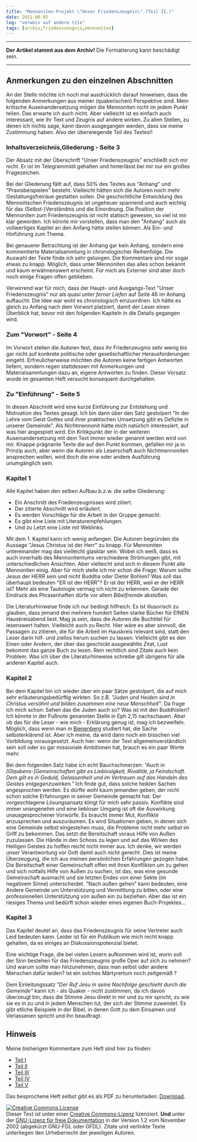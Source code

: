 ```yaml
---
title: "Mennoniten-Projekt \"Unser Friedenszeugnis\" (Teil II.)"
date: 2011-06-05
log: "verweis auf andere tile"
tags: [archiv,friedenszeugnis,mennoniten]
---
```

<hr><b>Der Artikel stammt aus dem Archiv!</b> Die Formatierung kann beschädigt sein.<hr>

<h2>Anmerkungen zu den einzelnen Abschnitten</h2>

An der Stelle möchte ich noch mal ausdrücklich darauf hinweisen, dass die folgenden Anmerkungen aus meiner (quakerischen) Perspektive sind. Mein kritische Auseinandersetzung  mögen die Mennoniten nicht im jedem Punkt teilen. Das erwarte ich auch nicht. Aber vielleicht ist es einfach auch interessant, wie ihr Text und Zeugnis auf andere wirken. Zu allen Stellen, zu denen ich nichts sage, kann davon ausgegangen werden, dass sie meine Zustimmung haben. Also der überwiegende Teil des Textes!!
<!--break-->

<h3>Inhaltsverzeichnis,Gliederung - Seite 3</h3>

Der Absatz mit der Überschrift "Unser Friedenszeugnis" erschließt sich mir nicht. Er ist im Telegrammstil gehalten und hinterlässt bei mir nur ein großes Fragezeichen.

Bei der Gliederung fällt auf, dass 50% des Textes aus "Anhang" und "Praxisbeispielen" besteht. Vielleicht hätten sich die Autoren noch mehr Gestaltungsfreiräue gestatten sollen. Die geschichtliche Entwicklung des Mennoitischen Friedenszeugnis ist ungeheuer spannend und auch wichtig für das (Selbst-)Verständnis und die Einordnung. Die Position der Mennoniten zum Friedenszeugnis ist nicht statisch gewesen, so viel ist mir klar geworden. Ich könnte mir vorstellen, dass man den "Anhang" auch als vollwertiges Kapitel an den Anfang hätte stellen können. Als Ein- und Hinführung zum Thema.

Bei genauerer Betrachtung ist der Anhang gar kein Anhang, sondern eine kommentierte Materialsammlung in chronologischer Reihenfolge. Die Auswahl der Texte finde ich sehr gelungen. Die Kommentare sind mir sogar etwas zu knapp. Möglich, dass unter Mennoniten das alles schon bekannt und kaum erwähnenswert erscheint. Für mich als Externer sind aber doch noch einige Fragen offen geblieben.

Verwirrend war für mich, dass der Haupt- und Ausgangs-Text "Unser Friedenszeugnis" nur als quasi <i>unter ferner Liefen</i> auf Seite 46 im Anhang auftaucht. Die Idee war wohl es chronologisch einzuordnen. Ich hätte es gleich zu Anfang nach dem Vorwort platziert, damit der Leser einen Überblick hat, bevor mit den folgenden Kapiteln in die Details gegangen wird.

<h3>Zum "Vorwort" - Seite 4</h3>

Im Vorwort stellen die Autoren fest, dass ihr Friedenzeugnis sehr wenig bis gar nicht auf konkrete politische oder gesellschaftlicher Herausforderungen eingeht. Erfreulicherweise möchten die Autoren  keine fertigen Antworten liefern, sondern regen stattdessen mit Anmerkungen und Materialsammlungen dazu an, eigene Antworten zu finden. Dieser Vorsatz wurde im gesamten Heft versucht konsequent durchgehalten. 

<h3>Zu "Einführung" - Seite 5</h3>

In diesen Abschnitt wird eine kurze Einführung zur Entstehung und Motivation des Textes gesagt. Ich bin dann über den Satz gestolpert "In der Lehre vom Geist Gottes und ihrer praktischen Umsetzung gibt es Defizite in unserer Gemeinde". Als Nichtmennonit hätte mich natürlich interessiert, auf was hier angespielt wird. Ein Kritikpunkt der in der weiteren Auseinandersetzung mit dem Text immer wieder genannt werden wird von mir. Knappe prägnante Texte die auf den Punkt kommen, gefallen mir ja in Prinzip auch, aber wenn die Autoren als Leserschaft auch Nichtmennoniten ansprechen wollen, wird doch die eine oder andere Ausführung unumgänglich sein.

<h3>Kapitel 1</h3>

Alle Kapitel haben den selben Aufbau b.z.w. die selbe Gliederung:
<ul>
<li>Ein Anschnitt des Friedenzeugnisses wird zitiert.</li>
<li>Der zitierte Abschnitt wird erläutert.</li>
<li>Es werden Vorschläge für die Arbeit in der Gruppe gemacht.</li>
<li>Es gibt eine Liste mit Literaturempfehlungen.</li>
<li>Und zu Letzt eine Liste mit Weblinks.</li>
</ul>

Mit dem 1. Kapitel kann ich wenig anfangen. Die Autoren begründen die Aussage "Jesus Christus ist der Herr" zu knapp. Für Mennoniten untereinander mag das vielleicht glasklar sein. Wobei ich weiß, dass es auch innerhalb des Mennonitentums verschiedene Strömungen gibt, mit unterschiedlichen Ansichten. Aber vielleicht sind sich in diesem Punkt alle Mennoniten einig. Aber für mich stelle ich mir schon die Frage: Warum sollte Jesus der HERR sein und nicht Buddha oder Dieter Bohlen? Was soll das überhaupt bedeuten "ER ist der HERR"? Er ist der HERR, weil er der HERR ist? Mehr als eine Tautologie vermag ich nicht zu erkennen. Gerade der Eindruck des Phrasenhaften dürfe vor allem <i>Bibelfremde</i> abstoßen.

Die Literaturhinweise finde ich nur bedingt hilfreich. Es ist illusorisch zu glauben, dass jemand drei mehrere hundert Seiten starke Bücher für EINEN Hauskreisabend liest. Mag ja sein, dass die Autoren die Buchtitel für lesenswert halten. Vielleicht auch zu Recht. Hier wäre es aber sinnvoll, die Passagen zu zitieren, die für die Arbeit im Hauskreis relevant sind, statt den Leser darin hilf- und ziellos herum suchen zu lassen. Vielleicht gibt es den Einen oder Andern, der über das geschickt ausgewählte Zitat, Lust bekommt das ganze Buch zu lesen. Rein rechtlich sind Zitate auch kein Problem. Was ich über die Literaturhinweise schreibe gilt übrigens für alle anderen Kapitel auch.

<h3>Kapitel 2</h3>

Bei dem Kapitel bin ich wieder über ein paar Sätze gestolpert, die auf mich sehr erläuterungsbedürftig wirkten. So z.B. <i>"Juden und Heiden sind in Christus versöhnt und bilden zusammen eine neue Menschheit"</i>. Da frage ich mich schon: Sehen das die Juden auch so? Was ist mit den Buddhisten? Ich könnte in der Fußnote genannten Stelle in Eph 2,15 nachschauen. Aber ob das für die Leser - wie mich -  Erklärung genug ist, mag ich bezweifeln. Möglich, dass wenn man in <a href="www.bienenberg.ch">Bienenberg</a> studiert hat, die Sache selbsterklärend ist. Aber ich meine, da wird dann noch ein bisschen viel Vorbildung vorausgesetzt. Auch hier: wenn der Text allgemeinverständlich sein soll oder so gar missionale Ambitionen hat, brauch es ein paar Worte mehr.

Bei dem folgenden Satz habe ich echt Bauchschmerzen: <i>"Auch in [Glaubens-]Gemeinschaften gibt es Lieblosigkeit, Rivalität, ja Feindschaft. Dem gilt es in Geduld, Gelassenheit und im Vertrauen auf das Handeln des Geistes entgegenzuwirken."</i> Ich finde gut, dass solche heiklen Sachen angesprochen werden. Es dürfte wohl kaum jemanden geben, der nicht schon solche Erfahrungen in seiner Gemeinde gemacht hat. Der vorgeschlagene Lösungsansatz klingt für mich sehr passiv. Konflikte sind immer unangenehm und eine liebloser Umgang ist oft die Auswirkung unausgesprochener Vorwürfe. Es braucht immer Mut, Konflikte anzusprechen und auszuräumen. Es wird Situationen geben, in denen sich eine Gemeinde selbst eingestehen muss, die Probleme nicht mehr selbst im Griff zu bekommen. Das setzt die Bereitschaft voraus Hilfe von Außen zuzulassen. Die Hände in den Schoss zu legen und auf das Wirken des Heiligen Geistes zu hoffen reicht nicht immer aus. Ich denke, wir werden unser Verantwortung vor Gott damit auch nicht gerecht. Dies ist meine Überzeugung, die ich aus meinen persönlichen Erfahrungen gezogen habe. Die Bereitschaft einer Gemeinschaft offen mit ihren Konflikten um zu gehen und sich notfalls Hilfe von Außen zu suchen, ist das, was eine gesunde Gemeinschaft ausmacht und sie letzten Endes von einer Sekte (im negativem Sinne) unterscheidet. "Nach außen gehen" kann bedeuten, eine Andere Gemeinde um Unterstützung und Vermittlung zu bitten, oder eine professionellen Unterstützung von außen ein zu beziehen. Aber das ist ein riesiges Thema und bedürft schon wieder eines eigenen Buch-Projektes...

<h3>Kapitel 3</h3>

Das Kapitel deutet an, dass das Friedenszeugnis für seine Vertreter auch Leid bedeuten kann. Leider ist für ein Publikum wie mich recht knapp gehalten, da es einiges an Diskussionspotenzial bietet.

Eine wichtige Frage, die bei vielen Lesern aufkommen wird ist, worin soll der Sinn bestehen  für das Friedenszeugnis große Oper auf sich zu nehmen? Und warum sollte man hinzunehmen, dass man selbst oder andere Menschen dafür leiden? Ist ein solches Märtyrertum noch zeitgemäß ?

Dem Einleitungssatz <i>"Der Ruf Jesu in seine Nachfolge geschieht durch die Gemeinde"</i> kann ich - als Quaker - nicht zustimmen, da ich davon überzeugt bin, dass die Stimme Jesu direkt in mir und zu mir spricht, zu wie sie es in zu und in jedem Menschen tut, der sich der Stimme zuwendet. Es gibt etliche Beispiele in der Bibel, in denen Gott zu dem Einsamen und Verlassenen spricht und ihn beauftragt.

<h2>Hinweis</h2>
Meine bisherigen Kommentare zum Heft sind hier zu finden:
<ul>
<li><a href="http://www.the-independent-friend.de/?q=node/740">Teil I</a></li>
<li><a href="http://www.the-independent-friend.de/?q=node/743">Teil II</a></li>
<li><a href="http://www.the-independent-friend.de/?q=node/745">Teil III</a></li>
<li><a href="http://www.the-independent-friend.de/?q=node/747">Teil IV</a></li>
<li><a href="http://www.the-independent-friend.de/?q=node/748">Teil V</a></li>
</ul>
Das besprochene Heft selbst gibt es als PDF zu herunterladen: <a href="http://mennonitisch.de/fileadmin/downloads/Ressourcen/Friedenszeugnis_Jesus_macht_den_Kriegen_ein_Ende-web.pdf">Download</a>.



<a href="http://creativecommons.org/licenses/by-sa/3.0/de/" rel="license"><img src="http://i.creativecommons.org/l/by-sa/3.0/de/88x31.png" style="border-width: 0pt;" alt="Creative Commons License" /></a><br />
Dieser <span rel="dc:type" href="http://purl.org/dc/dcmitype/Text" xmlns:dc="http://purl.org/dc/elements/1.1/">Text</span> ist unter einer <a href="http://creativecommons.org/licenses/by-sa/3.0/de/" rel="license">Creative Commons-Lizenz</a> lizenziert. <b>Und</b> unter der <a href="http://de.wikipedia.org/wiki/GFDL">GNU-Lizenz f&uuml;r freie Dokumentation</a> in der Version 1.2 vom November 2002 (abgek&uuml;rzt GNU-FDL oder GFDL). Zitate und verlinkte Texte unterliegen den Urheberrecht der jeweiligen Autoren.
